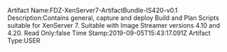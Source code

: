 Artifact Name:FDZ-XenServer7-ArtifactBundle-IS420-v0.1
Description:Contains general, capture and deploy Build and Plan Scripts suitable for XenServer 7. Suitable with Image Streamer versions 4.10 and 4.20.
Read Only:false
Time Stamp:2019-09-05T15:43:17.091Z
Artifact Type:USER